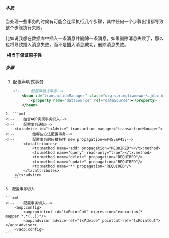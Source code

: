 ##### 本质

​	当处理一些事务的时候有可能会连续执行几个步骤，其中任何一个步骤出错都导致整个步骤执行失败。

​	比如说我想在数据库中插入一条消息并删除一条消息，如果删除消息失败了，那么也将导致插入消息失败，而不是插入消息成功，删除消息失败。

​	**相当于保证原子性**



##### 步骤

 1.  配置声明式事务

     ```xml
     <!--    配置声明式事务-->
         <bean id="transactionManager" class="org.springframework.jdbc.datasource.DataSourceTransactionManager">
             <property name="dataSource" ref="dataSource"></property>
         </bean>
     ```

	2. ```xml
    <!--    结合AOP实现事务织入-->
    <!--    配置事务通知-->
        <tx:advice id="txAdvice" transaction-manager="transactionManager">
    <!--        给哪些方法配置事务-->
    <!--        配置事务的传播特性 new propagation=&#45;&#45;-->
            <tx:attributes>
                <tx:method name="add" propagation="REQUIRED"></tx:method>
                <tx:method name="query" read-only="true"></tx:method>
                <tx:method name="delete" propagation="REQUIRED"/>
                <tx:method name="update" propagation="REQUIRED"/>
                <tx:method name="*" propagation="REQUIRED"/>
            </tx:attributes>
        </tx:advice>
       ```

	3. 配置事务切入

    ```xml
    <!--    配置事务切入-->
        <aop:config>
            <aop:pointcut id="txPointCut" expression="execution(* mapper.*.*(..))"/>
            <aop:advisor advice-ref="txAdvice" pointcut-ref="txPointCut"></aop:advisor>
        </aop:config>
    ```